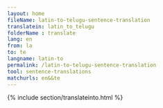 ```yaml
---
layout: home
fileName: latin-to-telugu-sentence-translation
translatein: latin_to_telugu
folderName : translate
lang: en
from: la
to: te
langname: latin-to
permalink: /latin-to-telugu-sentence-translation
tool: sentence-translations
matchurls: en&&te
---
```

{% include section/translateinto.html %}
